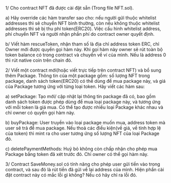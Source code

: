 1/ Cho contract NFT đã được cài đặt sẵn (Trong file NFT.sol). 

a) Hãy override các hàm transfer sao cho: nếu người gửi thuộc whitelist addresses thì sẽ chuyển NFT bình thường, còn nếu không thuộc whitelist addresses thì sẽ bị thu phí token(ERC20). Việc cấu hình whitelist address, phí chuyển NFT và người nhận phần phí do contract owner quyết định.

b/ Viết hàm rescueToken, nhận tham số là địa chỉ address token ERC, chỉ Owner mới được quyền gọi hàm này. Khi gọi hàm này owner sẽ rút toàn bộ token balance có trong contract và chuyển về ví của mình. Nếu là address 0 thì rút native coin trên chain đó.

2/ Viết một contract mới(hoặc viết trực tiếp trên contract NFT) và bổ sung thêm Package. Thông tin của một package gồm: số lượng NFT trong package, danh sách token(ERC20) có thể dùng để mua package này, và giá của Package tương ứng với từng loại token. Hãy viết các hàm sau:

a) setPackage: Tạo mới/ cập nhật lại thông tin package đã có, bao gồm danh sách token được phép dùng để mua loại package này, và tương ứng với mỗi token là giá mua. Có thể tạo được nhiều loại Package khác nhau và chỉ owner có quyền gọi hàm này.

b) buyPackage: User truyền vào loại package muốn mua, address token mà user sẽ trả để mua package. Nếu thoả các điều kiện(về giá, về tính hợp lệ của token) thì mint ra cho user tương ứng số lượng NFT của loại Package đó.

c) deletePaymentMethods: Huỷ bỏ không còn chấp nhận cho phép mua Package bằng token đã xét trước đó. Chỉ owner có thể gọi hàm này.

3/ Contract SaveMoney.sol có tính năng cho phép user gửi tiền vào trong contract, và sau đó là rút tiền đã gửi về lại address của mình. Hiện phần cài đặt contract này có mắc lỗi gì không? Nếu có hãy chỉ ra lỗi đó.
